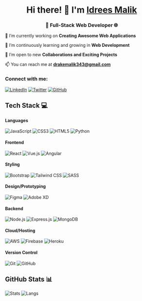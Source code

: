 <h1 align="center">Hi there! 👋 I'm <a href="https://drake343.github.io/portfolio/">Idrees Malik</a></h1>
<h3 align="center">🚀 Full-Stack Web Developer 🌐</h3>

🔭 I’m currently working on **Creating Awesome Web Applications**

🌱 I’m continuously learning and growing in **Web Development**

👯 I’m open to new **Collaborations and Exciting Projects**

📫 You can reach me at **drakemalik343@gmail.com**

<h3 align="left">Connect with me:</h3>
<p align="left">
  <a href="https://linkedin.com/in/idrees-malik"><img src="https://img.shields.io/badge/LinkedIn-0077B5?style=for-the-badge&logo=linkedin&logoColor=white" alt="LinkedIn"></a>
  <a href="https://twitter.com/idreesweb"><img src="https://img.shields.io/badge/Twitter-1DA1F2?style=for-the-badge&logo=twitter&logoColor=white" alt="Twitter"></a>
  <a href="https://github.com/Drake343"><img src="https://img.shields.io/badge/GitHub-181717?style=for-the-badge&logo=github&logoColor=white" alt="GitHub"></a>
</p>

## Tech Stack 💻
#### Languages
![JavaScript](https://img.shields.io/badge/JavaScript-323330?style=for-the-badge&logo=javascript&logoColor=F7DF1E)
![CSS3](https://img.shields.io/badge/CSS3-1572B6?style=for-the-badge&logo=css3)
![HTML5](https://img.shields.io/badge/HTML5-E34F26?style=for-the-badge&logo=html5)
![Python](https://img.shields.io/badge/Python-3776AB?style=for-the-badge&logo=python&logoColor=white)

#### Frontend
![React](https://img.shields.io/badge/React-61DAFB?style=for-the-badge&logo=react&logoColor=282C34)
![Vue.js](https://img.shields.io/badge/Vue.js-4FC08D?style=for-the-badge&logo=vue.js&logoColor=35495E)
![Angular](https://img.shields.io/badge/Angular-DD0031?style=for-the-badge&logo=angular&logoColor=FFFFFF)

#### Styling
![Bootstrap](https://img.shields.io/badge/Bootstrap-7952B3?style=for-the-badge&logo=bootstrap&logoColor=white)
![Tailwind CSS](https://img.shields.io/badge/Tailwind%20CSS-38B2AC?style=for-the-badge&logo=tailwind-css&logoColor=white)
![SASS](https://img.shields.io/badge/SASS-CC6699?style=for-the-badge&logo=sass&logoColor=white)

#### Design/Prototyping
![Figma](https://img.shields.io/badge/Figma-F24E1E?style=for-the-badge&logo=figma&logoColor=white)
![Adobe XD](https://img.shields.io/badge/Adobe%20XD-FF61F6?style=for-the-badge&logo=adobe-xd&logoColor=470137)

#### Backend
![Node.js](https://img.shields.io/badge/Node.js-339933?style=for-the-badge&logo=node.js&logoColor=white)
![Express.js](https://img.shields.io/badge/Express.js-000000?style=for-the-badge&logo=express&logoColor=white)
![MongoDB](https://img.shields.io/badge/MongoDB-47A248?style=for-the-badge&logo=mongodb&logoColor=white)

#### Cloud/Hosting
![AWS](https://img.shields.io/badge/AWS-232F3E?style=for-the-badge&logo=amazon-aws&logoColor=white)
![Firebase](https://img.shields.io/badge/Firebase-FFCA28?style=for-the-badge&logo=firebase&logoColor=black)
![Heroku](https://img.shields.io/badge/Heroku-430098?style=for-the-badge&logo=heroku&logoColor=white)

#### Version Control
![Git](https://img.shields.io/badge/Git-F05032?style=for-the-badge&logo=git&logoColor=white)
![GitHub](https://img.shields.io/badge/GitHub-181717?style=for-the-badge&logo=github&logoColor=white)

## GitHub Stats 📊
![Stats](https://github-readme-stats.vercel.app/api?username=Drake343&show_icons=true&hide_border=false&theme=jolly&count_private=true&include_all_commits=true)
![Langs](https://github-readme-stats.vercel.app/api/top-langs/?username=Drake343&show_icons=true&hide_border=false&theme=jolly&count_private=true&include_all_commits=true&layout=compact)


